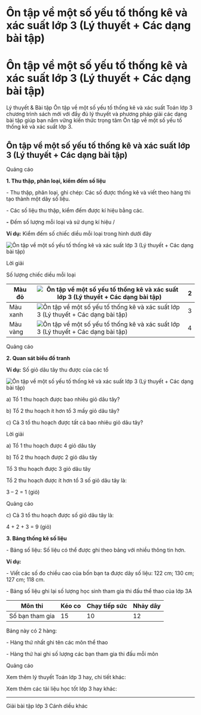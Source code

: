 # Ôn tập về một số yếu tố thống kê và xác suất lớp 3 (Lý thuyết + Các dạng bài tập)

# Ôn tập về một số yếu tố thống kê và xác suất lớp 3 (Lý thuyết + Các dạng bài tập)

Lý thuyết & Bài tập Ôn tập về một số yếu tố thống kê và xác suất Toán lớp 3 chương trình sách mới với đầy đủ lý thuyết và phương pháp giải các dạng bài tập giúp bạn nắm vững kiến thức trọng tâm Ôn tập về một số yếu tố thống kê và xác suất lớp 3.

## Ôn tập về một số yếu tố thống kê và xác suất lớp 3 (Lý thuyết + Các dạng bài tập)

Quảng cáo

**1\. Thu thập, phân loại, kiểm đếm số liệu**

\- Thu thập, phân loại, ghi chép: Các số được thống kê và viết theo hàng thì tạo thành một dãy số liệu. 

\- Các số liệu thu thập, kiểm đếm được kí hiệu bằng các.

**-** Đếm số lượng mỗi loại và sử dụng kí hiệu /

**Ví dụ:** Kiểm đếm số chiếc diều mỗi loại trong hình dưới đây

![Ôn tập về một số yếu tố thống kê và xác suất lớp 3 \(Lý thuyết + Các dạng bài tập\)](https://vietjack.com/toan-3-cd/images/ly-thuyet-phep-tru-trong-pham-vi-100-000-252055.PNG)

Lời giải

Số lượng chiếc diều mỗi loại

Màu đỏ |  ![Ôn tập về một số yếu tố thống kê và xác suất lớp 3 \(Lý thuyết + Các dạng bài tập\)](https://vietjack.com/toan-3-cd/images/ly-thuyet-phep-tru-trong-pham-vi-100-000-252056.PNG) |  2  
---|---|---  
Màu xanh |  ![Ôn tập về một số yếu tố thống kê và xác suất lớp 3 \(Lý thuyết + Các dạng bài tập\)](https://vietjack.com/toan-3-cd/images/ly-thuyet-phep-tru-trong-pham-vi-100-000-252057.PNG) |  3  
Màu vàng |  ![Ôn tập về một số yếu tố thống kê và xác suất lớp 3 \(Lý thuyết + Các dạng bài tập\)](https://vietjack.com/toan-3-cd/images/ly-thuyet-phep-tru-trong-pham-vi-100-000-252058.PNG) |  4  
  
Quảng cáo

**2\. Quan sát biểu đồ tranh**

**Ví dụ:** Số giỏ dâu tây thu được của các tổ

![Ôn tập về một số yếu tố thống kê và xác suất lớp 3 \(Lý thuyết + Các dạng bài tập\)](https://vietjack.com/toan-3-cd/images/ly-thuyet-phep-tru-trong-pham-vi-100-000-252059.PNG)

a) Tổ 1 thu hoạch được bao nhiêu giỏ dâu tây?

b) Tổ 2 thu hoạch ít hơn tổ 3 mấy giỏ dâu tây?

c) Cả 3 tổ thu hoạch được tất cả bao nhiêu giỏ dâu tây?

Lời giải

a) Tổ 1 thu hoạch được 4 giỏ dâu tây

b) Tổ 2 thu hoạch được 2 giỏ dâu tây

Tổ 3 thu hoạch được 3 giỏ dâu tây

Tổ 2 thu hoạch được ít hơn tổ 3 số giỏ dâu tây là:

3 – 2 = 1 (giỏ)

Quảng cáo

c) Cả 3 tổ thu hoạch được số giỏ dâu tây là:

4 + 2 + 3 = 9 (giỏ)

**3\. Bảng thống kê số liệu**

\- Bảng số liệu: Số liệu có thể được ghi theo bảng với nhiều thông tin hơn. 

**Ví dụ:**

\- Viết các số đo chiều cao của bốn bạn ta được dãy số liệu: 122 cm; 130 cm; 127 cm; 118 cm. 

\- Bảng số liệu ghi lại số lượng học sinh tham gia thi đấu thể thao của lớp 3A

Môn thi |  Kéo co |  Chạy tiếp sức |  Nhảy dây  
---|---|---|---  
Số bạn tham gia |  15 |  10 |  12  
  
Bảng này có 2 hàng: 

\- Hàng thứ nhất ghi tên các môn thể thao 

\- Hàng thứ hai ghi số lượng các bạn tham gia thi đấu mỗi môn 

Quảng cáo

Xem thêm lý thuyết Toán lớp 3 hay, chi tiết khác:

Xem thêm các tài liệu học tốt lớp 3 hay khác:

* * *

Giải bài tập lớp 3 Cánh diều khác
